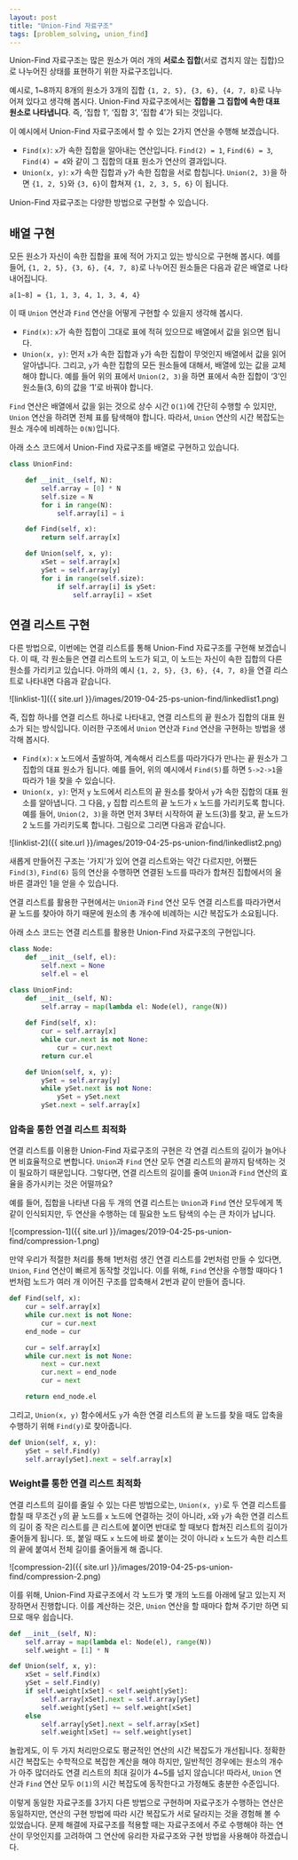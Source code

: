 ```yaml
---
layout: post
title: "Union-Find 자료구조"
tags: [problem_solving, union_find]
---
```


Union-Find 자료구조는 많은 원소가 여러 개의 **서로소 집합**(서로 겹치지 않는 집합)으로 나누어진 상태를 표현하기 위한 자료구조입니다. 

<!--more-->

예시로, 1~8까지 8개의 원소가 3개의 집합 `{1, 2, 5}, {3, 6}, {4, 7, 8}`로 나누어져 있다고 생각해 봅시다. Union-Find 자료구조에서는 **집합을 그 집합에 속한 대표 원소로 나타냅니다**. 즉, ‘집합 1’, ‘집합 3’, ‘집합 4’가 되는 것입니다. 

이 예시에서 Union-Find 자료구조에서 할 수 있는 2가지 연산을 수행해 보겠습니다.

- `Find(x)`: `x`가 속한 집합을 알아내는 연산입니다. `Find(2) = 1`, `Find(6) = 3`, `Find(4) = 4`와 같이 그 집합의 대표 원소가 연산의 결과입니다.
- `Union(x, y)`: `x`가 속한 집합과 `y`가 속한 집합을 서로 합칩니다. `Union(2, 3)`을 하면 `{1, 2, 5}`와 `{3, 6}`이 합쳐져 `{1, 2, 3, 5, 6}` 이 됩니다.

Union-Find 자료구조는 다양한 방법으로 구현할 수 있습니다.

## 배열 구현

모든 원소가 자신이 속한 집합을 표에 적어 가지고 있는 방식으로 구현해 봅시다. 예를 들어, `{1, 2, 5}, {3, 6}, {4, 7, 8}`로 나누어진 원소들은 다음과 같은 배열로 나타내어집니다.

```
a[1~8] = {1, 1, 3, 4, 1, 3, 4, 4}
```

이 때 `Union` 연산과 `Find` 연산을 어떻게 구현할 수 있을지 생각해 봅시다.

- `Find(x)`: `x`가 속한 집합이 그대로 표에 적혀 있으므로 배열에서 값을 읽으면 됩니다.
- `Union(x, y)`: 먼저 `x`가 속한 집합과 `y`가 속한 집합이 무엇인지 배열에서 값을 읽어 알아냅니다. 그리고, `y`가 속한 집합의 모든 원소들에 대해서, 배열에 있는 값을 교체해야 합니다. 예를 들어 위의 표에서 `Union(2, 3)`을 하면 표에서 속한 집합이 ‘3’인 원소들(3, 6)의 값을 ‘1’로 바꿔야 합니다.

`Find` 연산은 배열에서 값을 읽는 것으로 상수 시간 `O(1)`에 간단히 수행할 수 있지만, `Union` 연산을 하려면 전체 표를 탐색해야 합니다. 따라서, `Union` 연산의 시간 복잡도는 원소 개수에 비례하는 `O(N)`입니다.

아래 소스 코드에서 Union-Find 자료구조를 배열로 구현하고 있습니다.

```python
class UnionFind:

    def __init__(self, N):
        self.array = [0] * N
        self.size = N
        for i in range(N):
            self.array[i] = i

    def Find(self, x):
        return self.array[x]

    def Union(self, x, y):
        xSet = self.array[x]
        ySet = self.array[y]
        for i in range(self.size):
            if self.array[i] is ySet:
                self.array[i] = xSet
```

## 연결 리스트 구현

다른 방법으로, 이번에는 연결 리스트를 통해 Union-Find 자료구조를 구현해 보겠습니다. 이 때, 각 원소들은 연결 리스트의 노드가 되고, 이 노드는 자신이 속한 집합의 다른 원소를 가리키고 있습니다. 아까의 예시 `{1, 2, 5}, {3, 6}, {4, 7, 8}`을 연결 리스트로 나타내면 다음과 같습니다.

![linklist-1]({{ site.url }}/images/2019-04-25-ps-union-find/linkedlist1.png)

즉, 집합 하나를 연결 리스트 하나로 나타내고, 연결 리스트의 끝 원소가 집합의 대표 원소가 되는 방식입니다. 이러한 구조에서 `Union` 연산과 `Find` 연산을 구현하는 방법을 생각해 봅시다.

- `Find(x)`: `x` 노드에서 출발하여, 계속해서 리스트를 따라가다가 만나는 끝 원소가 그 집합의 대표 원소가 됩니다. 예를 들어, 위의 예시에서 `Find(5)`를 하면 `5->2->1`을 따라가 1을 찾을 수 있습니다.
- `Union(x, y)`: 먼저 `y` 노드에서 리스트의 끝 원소를 찾아서 `y`가 속한 집합의 대표 원소를 알아냅니다. 그 다음, `y` 집합 리스트의 끝 노드가 `x` 노드를 가리키도록 합니다. 예를 들어, `Union(2, 3)`을 하면 먼저 3부터 시작하여 끝 노드(3)를 찾고, 끝 노드가 2 노드를 가리키도록 합니다. 그림으로 그리면 다음과 같습니다.

![linklist-2]({{ site.url }}/images/2019-04-25-ps-union-find/linkedlist2.png)

새롭게 만들어진 구조는 '가지'가 있어 연결 리스트와는 약간 다르지만, 어쨌든 `Find(3)`, `Find(6)` 등의 연산을 수행하면 연결된 노드를 따라가 합쳐진 집합에서의 올바른 결과인 1을 얻을 수 있습니다.

연결 리스트를 활용한 구현에서는 `Union`과 `Find` 연산 모두 연결 리스트를 따라가면서 끝 노드를 찾아야 하기 때문에 원소의 총 개수에 비례하는 시간 복잡도가 소요됩니다.

아래 소스 코드는 연결 리스트를 활용한 Union-Find 자료구조의 구현입니다.

```python
class Node:
    def __init__(self, el):
        self.next = None
        self.el = el

class UnionFind:
    def __init__(self, N):
        self.array = map(lambda el: Node(el), range(N))
    
    def Find(self, x):
        cur = self.array[x]
        while cur.next is not None:
            cur = cur.next
        return cur.el

    def Union(self, x, y):
        ySet = self.array[y]
        while ySet.next is not None:
            ySet = ySet.next
        ySet.next = self.array[x]
```

### 압축을 통한 연결 리스트 최적화

연결 리스트를 이용한 Union-Find 자료구조의 구현은 각 연결 리스트의 길이가 늘어나면 비효율적으로 변합니다. `Union`과 `Find` 연산 모두 연결 리스트의 끝까지 탐색하는 것이 필요하기 때문입니다. 그렇다면, 연결 리스트의 길이를 줄여 `Union`과 `Find` 연산의 효율을 증가시키는 것은 어떨까요?

예를 들어, 집합을 나타낸 다음 두 개의 연결 리스트는 `Union`과 `Find` 연산 모두에게 똑같이 인식되지만, 두 연산을 수행하는 데 필요한 노드 탐색의 수는 큰 차이가 납니다.

![compression-1]({{ site.url }}/images/2019-04-25-ps-union-find/compression-1.png)

만약 우리가 적절한 처리를 통해 1번처럼 생긴 연결 리스트를 2번처럼 만들 수 있다면, `Union`, `Find` 연산이 빠르게 동작할 것입니다. 이를 위해, `Find` 연산을 수행할 때마다 1번처럼 노드가 여러 개 이어진 구조를 압축해서 2번과 같이 만들어 줍니다.

```python
def Find(self, x):
    cur = self.array[x]
    while cur.next is not None:
        cur = cur.next
    end_node = cur

    cur = self.array[x]
    while cur.next is not None:
        next = cur.next
        cur.next = end_node
        cur = next

    return end_node.el
```

그리고, `Union(x, y)` 함수에서도 `y`가 속한 연결 리스트의 끝 노드를 찾을 때도 압축을 수행하기 위해 `Find(y)`로 찾아줍니다.

```python
def Union(self, x, y):
    ySet = self.Find(y)
    self.array[ySet].next = self.array[x]
```

### Weight를 통한 연결 리스트 최적화

연결 리스트의 길이를 줄일 수 있는 다른 방법으로는, `Union(x, y)`로 두 연결 리스트를 합칠 때 무조건 `y`의 끝 노드를 `x` 노드에 연결하는 것이 아니라, `x`와 `y`가 속한 연결 리스트의 길이 중 작은 리스트를 큰 리스트에 붙이면 반대로 할 때보다 합쳐진 리스트의 길이가 줄어들게 됩니다. 또, 붙일 때도 `x` 노드에 바로 붙이는 것이 아니라 `x` 노드가 속한 리스트의 끝에 붙여서 전체 길이를 줄어들게 해 줍니다.

![compression-2]({{ site.url }}/images/2019-04-25-ps-union-find/compression-2.png)

이를 위해, Union-Find 자료구조에서 각 노드가 몇 개의 노드를 아래에 달고 있는지 저장하면서 진행합니다. 이를 계산하는 것은, `Union` 연산을 할 때마다 합쳐 주기만 하면 되므로 매우 쉽습니다.

```python
def __init__(self, N):
    self.array = map(lambda el: Node(el), range(N))
    self.weight = [1] * N

def Union(self, x, y):
    xSet = self.Find(x)
    ySet = self.Find(y)
    if self.weight[xSet] < self.weight[ySet]:
        self.array[xSet].next = self.array[ySet]
        self.weight[ySet] += self.weight[xSet]
    else
        self.array[ySet].next = self.array[xSet]
        self.weight[xSet] += self.weight[yset]
```

놀랍게도, 이 두 가지 처리만으로도 평균적인 연산의 시간 복잡도가 개선됩니다. 정확한 시간 복잡도는 수학적으로 복잡한 계산을 해야 하지만, 일반적인 경우에는 원소의 개수가 아주 많더라도 연결 리스트의 최대 길이가 4~5를 넘지 않습니다! 따라서, `Union` 연산과 `Find` 연산 모두 `O(1)`의 시간 복잡도에 동작한다고 가정해도 충분한 수준입니다.

이렇게 동일한 자료구조를 3가지 다른 방법으로 구현하며 자료구조가 수행하는 연산은 동일하지만, 연산의 구현 방법에 따라 시간 복잡도가 서로 달라지는 것을 경험해 볼 수 있었습니다. 문제 해결에 자료구조를 적용할 때는 자료구조에서 주로 수행해야 하는 연산이 무엇인지를 고려하여 그 연산에 유리한 자료구조와 구현 방법을 사용해야 하겠습니다.
